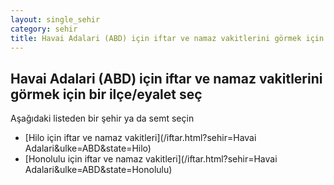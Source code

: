 ```yaml
---
layout: single_sehir
category: sehir
title: Havai Adalari (ABD) için iftar ve namaz vakitlerini görmek için bir ilçe/eyalet seç
---
```



## Havai Adalari (ABD) için iftar ve namaz vakitlerini görmek için bir ilçe/eyalet seç

Aşağıdaki listeden bir şehir ya da semt seçin


* [Hilo için iftar ve namaz vakitleri](/iftar.html?sehir=Havai Adalari&ulke=ABD&state=Hilo)
* [Honolulu için iftar ve namaz vakitleri](/iftar.html?sehir=Havai Adalari&ulke=ABD&state=Honolulu)
